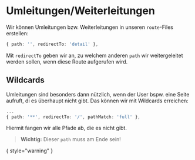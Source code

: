 # Umleitungen/Weiterleitungen

Wir können Umleitungen bzw. Weiterleitungen in unseren `route`-Files erstellen:

```Typescript
{ path: '', redirectTo: 'detail' },
```

Mit `redirectTo` geben wir an, zu welchem anderen `path` wir weitergeleitet werden sollen, wenn diese Route aufgerufen wird.

## Wildcards

Umleitungen sind besonders dann nützlich, wenn der User bspw. eine Seite aufruft, di es überhaupt nicht gibt. Das können wir mit Wildcards erreichen:

```Typescript
...
{ path: '**', redirectTo: '/', pathMatch: 'full' },
```

Hiermit fangen wir alle Pfade ab, die es nicht gibt.

> **Wichtig:** Dieser `path` muss am Ende sein!

{ style="warning" }
